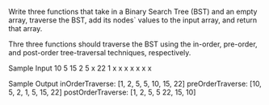Write three functions that take in a Binary Search Tree (BST) and an empty array, traverse the BST, add its nodes` values to the input array, and return that array.

Thre three functions should traverse the BST using the in-order, pre-order, and post-order tree-traversal techniques, respectively.

Sample Input
10
5 15
2 5 x 22
1 x x x x x x x

Sample Output
inOrderTraverse: [1, 2, 5, 5, 10, 15, 22]
preOrderTraverse: [10, 5, 2, 1, 5, 15, 22]
postOrderTraverse: [1, 2, 5, 5 22, 15, 10]

